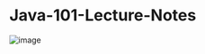 # Java-101-Lecture-Notes

![image](https://user-images.githubusercontent.com/5441882/138032992-f64c946b-5f40-4c69-8c71-9d3fb5d3fd2e.png)
